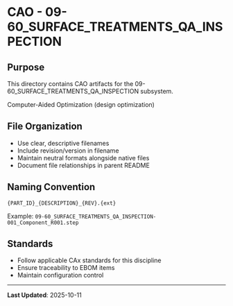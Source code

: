 # CAO - 09-60_SURFACE_TREATMENTS_QA_INSPECTION

## Purpose

This directory contains CAO artifacts for the 09-60_SURFACE_TREATMENTS_QA_INSPECTION subsystem.

Computer-Aided Optimization (design optimization)

## File Organization

- Use clear, descriptive filenames
- Include revision/version in filename
- Maintain neutral formats alongside native files
- Document file relationships in parent README

## Naming Convention

```
{PART_ID}_{DESCRIPTION}_{REV}.{ext}
```

Example: `09-60_SURFACE_TREATMENTS_QA_INSPECTION-001_Component_R001.step`

## Standards

- Follow applicable CAx standards for this discipline
- Ensure traceability to EBOM items
- Maintain configuration control

---

**Last Updated**: 2025-10-11
